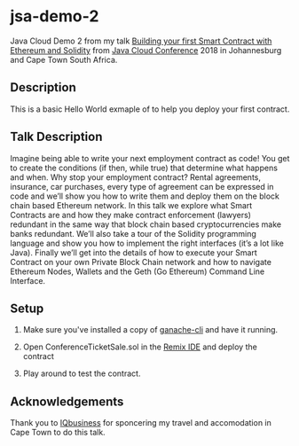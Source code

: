 # jsa-demo-2
Java Cloud Demo 2 from my talk [Building your first Smart Contract with Ethereum and Solidity](http://j-sa.co/personnel/gerard-de-jong/) from [Java Cloud Conference](http://j-sa.co) 2018 in Johannesburg and Cape Town South Africa.

## Description

This is a basic Hello World exmaple of to help you deploy your first contract.

## Talk Description

Imagine being able to write your next employment contract as code! You get to create the conditions (if then, while true) that determine what happens and when. Why stop your employment contract? Rental agreements, insurance, car purchases, every type of agreement can be expressed in code and we’ll show you how to write them and deploy them on the block chain based Ethereum network. In this talk we explore what Smart Contracts are and how they make contract enforcement (lawyers) redundant in the same way that block chain based cryptocurrencies make banks redundant. We’ll also take a tour of the Solidity programming language and show you how to implement the right interfaces (it’s a lot like Java). Finally we’ll get into the details of how to execute your Smart Contract on your own Private Block Chain network and how to navigate Ethereum Nodes, Wallets and the Geth (Go Ethereum) Command Line Interface.

## Setup 

1. Make sure you've installed a copy of [ganache-cli](https://github.com/trufflesuite/ganache-cli) and have it running.

2. Open ConferenceTicketSale.sol in the [Remix IDE](http://remix.ethereum.org/) and deploy the contract 

3. Play around to test the contract.

## Acknowledgements

Thank you to [IQbusiness](http://www.iqbusiness.net) for sponcering my travel and accomodation in Cape Town to do this talk.
